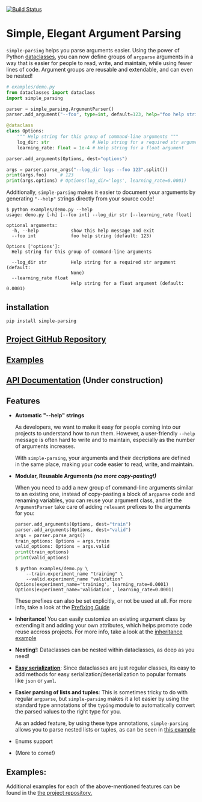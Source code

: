 [![Build Status](https://travis-ci.org/lebrice/SimpleParsing.svg?branch=master)](https://travis-ci.org/lebrice/SimpleParsing)

# Simple, Elegant Argument Parsing <!-- omit in toc -->
`simple-parsing` helps you parse arguments easier. Using the power of Python [dataclasses](https://docs.python.org/3.7/library/dataclasses.html), you can now define groups of `argparse` arguments in a way that is easier for people to read, write, and maintain, while using fewer lines of code. Argument groups are reusable and extendable, and can even be nested!

```python
# examples/demo.py
from dataclasses import dataclass
import simple_parsing

parser = simple_parsing.ArgumentParser()
parser.add_argument("--foo", type=int, default=123, help="foo help string")

@dataclass
class Options:
    """ Help string for this group of command-line arguments """
    log_dir: str                # Help string for a required str argument
    learning_rate: float = 1e-4 # Help string for a float argument

parser.add_arguments(Options, dest="options")

args = parser.parse_args("--log_dir logs --foo 123".split())
print(args.foo)     # 123
print(args.options) # Options(log_dir='logs', learning_rate=0.0001)
```

Additionally, `simple-parsing` makes it easier to document your arguments by generating `"--help"` strings directly from your source code!

```console
$ python examples/demo.py --help
usage: demo.py [-h] [--foo int] --log_dir str [--learning_rate float]

optional arguments:
  -h, --help            show this help message and exit
  --foo int             foo help string (default: 123)

Options ['options']:
  Help string for this group of command-line arguments

  --log_dir str         Help string for a required str argument (default:
                        None)
  --learning_rate float
                        Help string for a float argument (default: 0.0001)
```

## installation

`pip install simple-parsing`

## [Project GitHub Repository](https://github.com/lebrice/SimpleParsing)

## [Examples](https://github.com/lebrice/SimpleParsing/tree/master/examples)

## [API Documentation](https://github.com/lebrice/SimpleParsing/tree/master/docs) (Under construction)


## Features 
- **Automatic "--help" strings**

    As developers, we want to make it easy for people coming into our projects to understand how to run them. However, a user-friendly `--help` message is often hard to write and to maintain, especially as the number of arguments increases.

    With `simple-parsing`, your arguments and their decriptions are defined in the same place, making your code easier to read, write, and maintain.

- **Modular, Reusable Arguments *(no more copy-pasting!)***
        
    When you need to add a new group of command-line arguments similar to an existing one, instead of copy-pasting a block of `argparse` code and renaming variables, you can reuse your argument class, and let the `ArgumentParser` take care of adding `relevant` prefixes to the arguments for you:

    ```python
    parser.add_arguments(Options, dest="train")
    parser.add_arguments(Options, dest="valid")
    args = parser.parse_args()
    train_options: Options = args.train
    valid_options: Options = args.valid
    print(train_options)
    print(valid_options)
    ```
    ```console
    $ python examples/demo.py \
        --train.experiment_name "training" \
        --valid.experiment_name "validation"
    Options(experiment_name='training', learning_rate=0.0001)
    Options(experiment_name='validation', learning_rate=0.0001)
    ```
        
    These prefixes can also be set explicitly, or not be used at all. For more info, take a look at the [Prefixing Guide](https://github.com/lebrice/SimpleParsing/tree/master/examples/prefixing)

- **Inheritance**!
You can easily customize an existing argument class by extending it and adding your own attributes, which helps promote code reuse accross projects. For more info, take a look at the [inheritance example](https://github.com/lebrice/SimpleParsing/tree/master/examples/inheritance)

- **Nesting**!: Dataclasses can be nested within dataclasses, as deep as you need!
- [**Easy serialization**](https://github.com/lebrice/SimpleParsing/tree/master/examples/dataclasses/hyperparameters_example.py): Since dataclasses are just regular classes, its easy to add methods for easy serialization/deserialization to popular formats like `json` or `yaml`. 

- **Easier parsing of lists and tuples**: This is sometimes tricky to do with regular `argparse`, but `simple-parsing` makes it a lot easier by using the standard type annotations of the `typing` module to automatically convert the parsed values to the right type for you.

    As an added feature, by using these type annotations, `simple-parsing` allows you to parse nested lists or tuples, as can be seen in [this example](https://github.com/lebrice/SimpleParsing/tree/master/examples/merging/multiple_lists_example.py)

- Enums support

- (More to come!)


## Examples:
Additional examples for each of the above-mentioned features can be found in the [the project repository.](https://github.com/lebrice/SimpleParsing/tree/master/examples)

